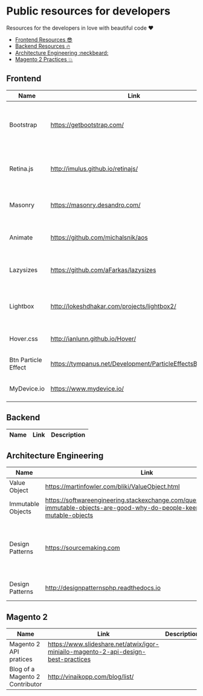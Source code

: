 # Public resources for developers

Resources for the developers in love with beautiful code :heart:

- [Frontend Resources :sunglasses:](#frontend)
- [Backend Resources :fire:](#backend)
- [Architecture Engineering :neckbeard:](#architecture-engineering)
- [Magento 2 Practices :boom:](#magento-2)

## Frontend

| Name | Link | Description |
|---|---|---|
| Bootstrap | https://getbootstrap.com/ | No need to present the well known `Bootstrap`: css grid system. |
| Retina.js | http://imulus.github.io/retinajs/ | Replace `<img>` tags by the retina version. |
| Masonry | https://masonry.desandro.com/ | Display the elments like "pinterest" does. |
| Animate | https://github.com/michalsnik/aos | Display smooth elements on scroll. |
| Lazysizes | https://github.com/aFarkas/lazysizes | Lazyloading for image and video sources. |
| Lightbox | http://lokeshdhakar.com/projects/lightbox2/ | Opening and rendering of image in a lightbox. |
| Hover.css | http://ianlunn.github.io/Hover/ | Hover effects in pure js |
| Btn Particle Effect | https://tympanus.net/Development/ParticleEffectsButtons/ | Particle effects for buttons |
| MyDevice.io | https://www.mydevice.io/ | Display the browser information |

## Backend

| Name | Link | Description |
|---|---|---|


## Architecture Engineering

| Name | Link | Description |
|---|---|---|
| Value Object | https://martinfowler.com/bliki/ValueObject.html |  |
| Immutable Objects | https://softwareengineering.stackexchange.com/questions/151733/if-immutable-objects-are-good-why-do-people-keep-creating-mutable-objects |  |
| Design Patterns | https://sourcemaking.com | List of Design Patterns, Anti-Patterns, Refactoring and UML |
| Design Patterns | http://designpatternsphp.readthedocs.io | List of Design Patterns |

## Magento 2

| Name | Link | Description |
|---|---|---|
| Magento 2 API pratices | https://www.slideshare.net/atwix/igor-miniailo-magento-2-api-design-best-practices |  |
| Blog of a Magento 2 Contributor | http://vinaikopp.com/blog/list/ |  |
